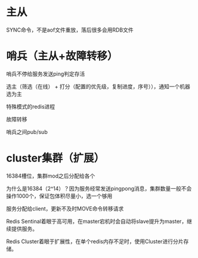 # 主从

SYNC命令，不是aof文件重放，落后很多会用RDB文件

# 哨兵（主从+故障转移）

哨兵不停给服务发送ping判定存活

选主（筛选（在线） + 打分（配置的优先级，复制进度，序号）），通知一个机器选为主

特殊模式的redis进程

故障转移

哨兵之间pub/sub

# cluster集群（扩展）

16384槽位，集群mod之后分配给各个

为什么是16384（2^14）？因为服务经常发送pingpong消息，集群数量一般不会操作1000个，保证包体积尽量小，选一个够用

服务分配给client，更新不及时MOVE命令转移请求

Redis Sentinal着眼于高可用，在master宕机时会自动将slave提升为master，继续提供服务。

Redis Cluster着眼于扩展性，在单个redis内存不足时，使用Cluster进行分片存储。